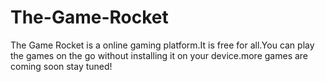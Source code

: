 # The-Game-Rocket
The Game Rocket is a online gaming platform.It is free for all.You can play the games on the go without installing it on your device.more games are coming soon stay tuned!
